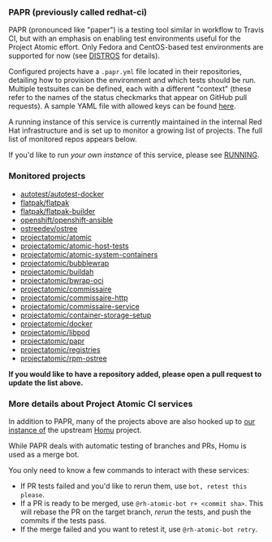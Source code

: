 ### PAPR (previously called redhat-ci)

PAPR (pronounced like "paper") is a testing tool similar in
workflow to Travis CI, but with an emphasis on enabling test
environments useful for the Project Atomic effort. Only
Fedora and CentOS-based test environments are supported for
now (see [DISTROS](docs/DISTROS.md) for details).

Configured projects have a `.papr.yml` file located in their
repositories, detailing how to provision the environment and
which tests should be run. Multiple testsuites can be
defined, each with a different "context" (these refer to the
names of the status checkmarks that appear on GitHub pull
requests). A sample YAML file with allowed keys can be found
[here](docs/sample.papr.yml).

A running instance of this service is currently maintained
in the internal Red Hat infrastructure and is set up to
monitor a growing list of projects. The full list of
monitored repos appears below.

If you'd like to run *your own instance* of this service,
please see [RUNNING](docs/RUNNING.md).

### Monitored projects

- [autotest/autotest-docker](https://github.com/autotest/autotest-docker.git)
- [flatpak/flatpak](https://github.com/flatpak/flatpak)
- [flatpak/flatpak-builder](https://github.com/flatpak/flatpak-builder)
- [openshift/openshift-ansible](https://github.com/openshift/openshift-ansible)
- [ostreedev/ostree](https://github.com/ostreedev/ostree)
- [projectatomic/atomic](https://github.com/projectatomic/atomic)
- [projectatomic/atomic-host-tests](http://github.com/projectatomic/atomic-host-tests)
- [projectatomic/atomic-system-containers](https://github.com/projectatomic/atomic-system-containers)
- [projectatomic/bubblewrap](https://github.com/projectatomic/bubblewrap)
- [projectatomic/buildah](https://github.com/projectatomic/buildah)
- [projectatomic/bwrap-oci](https://github.com/projectatomic/bwrap-oci)
- [projectatomic/commissaire](https://github.com/projectatomic/commissaire)
- [projectatomic/commissaire-http](https://github.com/projectatomic/commissaire-http)
- [projectatomic/commissaire-service](https://github.com/projectatomic/commissaire-service)
- [projectatomic/container-storage-setup](https://github.com/projectatomic/container-storage-setup)
- [projectatomic/docker](https://github.com/projectatomic/docker)
- [projectatomic/libpod](https://github.com/projectatomic/libpod)
- [projectatomic/papr](https://github.com/projectatomic/papr)
- [projectatomic/registries](https://github.com/projectatomic/registries)
- [projectatomic/rpm-ostree](https://github.com/projectatomic/rpm-ostree)

**If you would like to have a repository added, please open
a pull request to update the list above.**

### More details about Project Atomic CI services

In addition to PAPR, many of the projects above are also
hooked up to
[our instance of](https://homu-projectatomic-ci-infra.e8ca.engint.openshiftapps.com/)
the upstream [Homu](https://github.com/servo/homu/) project.

While PAPR deals with automatic testing of branches and
PRs, Homu is used as a merge bot.

You only need to know a few commands to interact with these
services:
 - If PR tests failed and you'd like to rerun them, use
   `bot, retest this please`.
 - If a PR is ready to be merged, use
   `@rh-atomic-bot r+ <commit sha>`. This will rebase the PR
   on the target branch, *rerun* the tests, and push the
   commits if the tests pass.
 - If the merge failed and you want to retest it, use
   `@rh-atomic-bot retry`.
